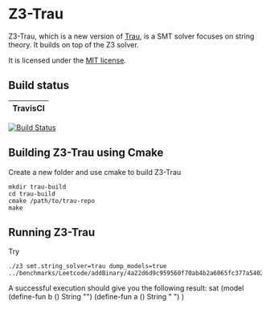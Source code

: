 # Z3-Trau

Z3-Trau, which is a new version of [Trau](https://github.com/diepbp/Trau), is a SMT solver focuses on string theory. It builds on top of the Z3 solver.

It is licensed under the [MIT license](LICENSE.txt).

## Build status

| TravisCI |
| -------- |
[![Build Status](https://travis-ci.org/guluchen/z3.svg?branch=new_trau)](https://travis-ci.org/guluchen/z3)

[1]: #building-z3-on-windows-using-visual-studio-command-prompt
[2]: #building-z3-using-make-and-gccclang
[3]: #building-z3-using-cmake
[4]: #z3-bindings

## Building Z3-Trau using Cmake
Create a new folder and use cmake to build Z3-Trau
```
mkdir trau-build
cd trau-build
cmake /path/to/trau-repo
make
```

## Running Z3-Trau 
Try 
```
./z3 smt.string_solver=trau dump_models=true ../benchmarks/Leetcode/addBinary/4a22d6d9c959560f70ab4b2a6065fc377a5402487ae4c5eae36c3f54.smt2
```

A successful execution should give you the following result:
sat
(model
  (define-fun b () String
    "")
  (define-fun a () String
    " ")
)


